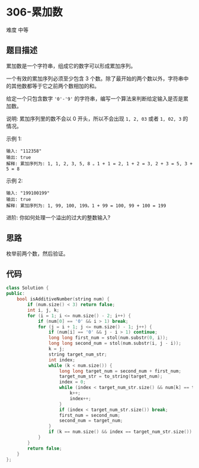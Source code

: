 # 306-累加数

难度 中等



## 题目描述

累加数是一个字符串，组成它的数字可以形成累加序列。

一个有效的累加序列必须至少包含 3 个数。除了最开始的两个数以外，字符串中的其他数都等于它之前两个数相加的和。

给定一个只包含数字 `'0'-'9'` 的字符串，编写一个算法来判断给定输入是否是累加数。

说明: 累加序列里的数不会以 0 开头，所以不会出现 `1, 2, 03` 或者 `1, 02, 3` 的情况。

示例 1:
```
输入: "112358"
输出: true 
解释: 累加序列为: 1, 1, 2, 3, 5, 8 。1 + 1 = 2, 1 + 2 = 3, 2 + 3 = 5, 3 + 5 = 8
```
示例 2:
```
输入: "199100199"
输出: true 
解释: 累加序列为: 1, 99, 100, 199。1 + 99 = 100, 99 + 100 = 199
```
进阶:
你如何处理一个溢出的过大的整数输入?



## 思路

枚举前两个数，然后验证。



## 代码

```c++
class Solution {
public:
    bool isAdditiveNumber(string num) {
        if (num.size() < 3) return false;
        int i, j, k;
        for (i = 1; i <= num.size() - 2; i++) {
            if (num[0] == '0' && i > 1) break;
            for (j = i + 1; j <= num.size() - 1; j++) {
                if (num[i] == '0' && j - i > 1) continue;
                long long first_num = stol(num.substr(0, i));
                long long second_num = stol(num.substr(i, j - i));
                k = j;
                string target_num_str;
                int index;
                while (k < num.size()) {
                    long long target_num = second_num + first_num;
                    target_num_str = to_string(target_num);
                    index = 0;
                    while (index < target_num_str.size() && num[k] == target_num_str[index]) {
                        k++;
                        index++;
                    }
                    if (index < target_num_str.size()) break;
                    first_num = second_num;
                    second_num = target_num;
                } 
                if (k == num.size() && index == target_num_str.size()) return true;
            }
        }
        return false;
    }
};
```

